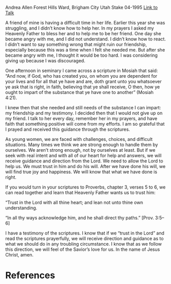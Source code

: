 Andrea Allen
Forest Hills Ward, Brigham City Utah Stake
04-1995
[Link to Talk](https://www.churchofjesuschrist.org/study/general-conference/1995/04/trust-in-the-lord?lang=eng)

A friend of mine is having a difficult time in her life. Earlier this year she was struggling, and I didn’t know how to help her. In my prayers I asked my Heavenly Father to bless her and to help me to be her friend. One day she became angry with me, and I did not understand. I didn’t know how to react. I didn’t want to say something wrong that might ruin our friendship, especially because this was a time when I felt she needed me. But after she became angry with me, I thought it would be too hard. I was considering giving up because I was discouraged.

One afternoon in seminary I came across a scripture in Mosiah that said: “And now, if God, who has created you, on whom you are dependent for your lives and for all that ye have and are, doth grant unto you whatsoever ye ask that is right, in faith, believing that ye shall receive, O then, how ye ought to impart of the substance that ye have one to another” (Mosiah 4:21).

I knew then that she needed and still needs of the substance I can impart: my friendship and my testimony. I decided then that I would not give up on my friend. I talk to her every day, remember her in my prayers, and have faith that something positive will come from my efforts. I am so grateful that I prayed and received this guidance through the scriptures.

As young women, we are faced with challenges, choices, and difficult situations. Many times we think we are strong enough to handle them by ourselves. We aren’t strong enough, not by ourselves at least. But if we seek with real intent and with all of our heart for help and answers, we will receive guidance and direction from the Lord. We need to allow the Lord to help us. We must trust in him and do his will. After we have done his will, we will find true joy and happiness. We will know that what we have done is right.

If you would turn in your scriptures to Proverbs, chapter 3, verses 5 to 6, we can read together and learn that Heavenly Father wants us to trust him:

“Trust in the Lord with all thine heart; and lean not unto thine own understanding.

“In all thy ways acknowledge him, and he shall direct thy paths.” [Prov. 3:5–6]

I have a testimony of the scriptures. I know that if we “trust in the Lord” and read the scriptures prayerfully, we will receive direction and guidance as to what we should do in any troubling circumstance. I know that as we follow this direction, we will feel of the Savior’s love for us. In the name of Jesus Christ, amen.

# References
